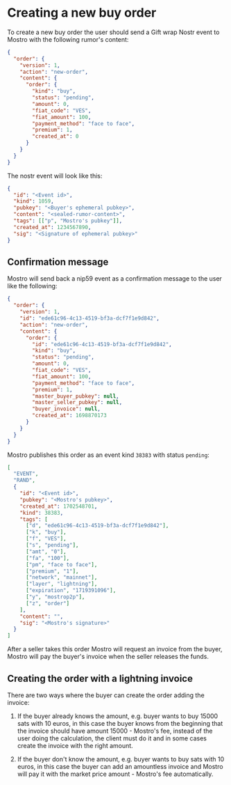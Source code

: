 # Creating a new buy order

To create a new buy order the user should send a Gift wrap Nostr event to Mostro with the following rumor's content:

```json
{
  "order": {
    "version": 1,
    "action": "new-order",
    "content": {
      "order": {
        "kind": "buy",
        "status": "pending",
        "amount": 0,
        "fiat_code": "VES",
        "fiat_amount": 100,
        "payment_method": "face to face",
        "premium": 1,
        "created_at": 0
      }
    }
  }
}
```

The nostr event will look like this:

```json
{
  "id": "<Event id>",
  "kind": 1059,
  "pubkey": "<Buyer's ephemeral pubkey>",
  "content": "<sealed-rumor-content>",
  "tags": [["p", "Mostro's pubkey"]],
  "created_at": 1234567890,
  "sig": "<Signature of ephemeral pubkey>"
}
```

## Confirmation message

Mostro will send back a nip59 event as a confirmation message to the user like the following:

```json
{
  "order": {
    "version": 1,
    "id": "ede61c96-4c13-4519-bf3a-dcf7f1e9d842",
    "action": "new-order",
    "content": {
      "order": {
        "id": "ede61c96-4c13-4519-bf3a-dcf7f1e9d842",
        "kind": "buy",
        "status": "pending",
        "amount": 0,
        "fiat_code": "VES",
        "fiat_amount": 100,
        "payment_method": "face to face",
        "premium": 1,
        "master_buyer_pubkey": null,
        "master_seller_pubkey": null,
        "buyer_invoice": null,
        "created_at": 1698870173
      }
    }
  }
}
```

Mostro publishes this order as an event kind `38383` with status `pending`:

```json
[
  "EVENT",
  "RAND",
  {
    "id": "<Event id>",
    "pubkey": "<Mostro's pubkey>",
    "created_at": 1702548701,
    "kind": 38383,
    "tags": [
      ["d", "ede61c96-4c13-4519-bf3a-dcf7f1e9d842"],
      ["k", "buy"],
      ["f", "VES"],
      ["s", "pending"],
      ["amt", "0"],
      ["fa", "100"],
      ["pm", "face to face"],
      ["premium", "1"],
      ["network", "mainnet"],
      ["layer", "lightning"],
      ["expiration", "1719391096"],
      ["y", "mostrop2p"],
      ["z", "order"]
    ],
    "content": "",
    "sig": "<Mostro's signature>"
  }
]
```

After a seller takes this order Mostro will request an invoice from the buyer, Mostro will pay the buyer's invoice when the seller releases the funds.

## Creating the order with a lightning invoice

There are two ways where the buyer can create the order adding the invoice:

1. If the buyer already knows the amount, e.g. buyer wants to buy 15000 sats with 10 euros, in this case the buyer knows from the beginning that the invoice should have amount 15000 - Mostro's fee, instead of the user doing the calculation, the client must do it and in some cases create the invoice with the right amount.

2. If the buyer don't know the amount, e.g. buyer wants to buy sats with 10 euros, in this case the buyer can add an amountless invoice and Mostro will pay it with the market price amount - Mostro's fee automatically.
